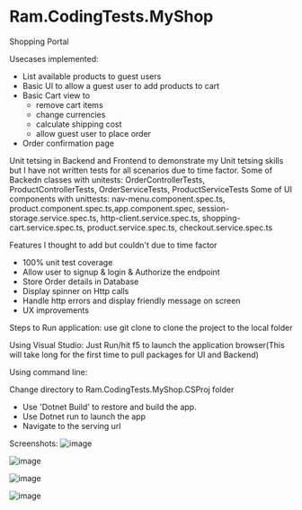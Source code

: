 # Ram.CodingTests.MyShop

Shopping Portal

Usecases implemented:
- List available products to guest users
- Basic UI to allow a guest user to add products to cart
- Basic Cart view to 
  - remove cart items 
  - change currencies
  - calculate shipping cost
  - allow guest user to place order
- Order confirmation page

Unit tetsing in Backend and Frontend to demonstrate my Unit tetsing skills but I have not written tests for all scenarios due to time factor.
Some of Backedn classes with unitests: OrderControllerTests, ProductControllerTests, OrderServiceTests, ProductServiceTests
Some of  UI components with unittests: nav-menu.component.spec.ts, product.component.spec.ts,app.component.spec, session-storage.service.spec.ts, http-client.service.spec.ts, shopping-cart.service.spec.ts, product.service.spec.ts, checkout.service.spec.ts


Features I thought to add but couldn't due to time factor
- 100% unit test coverage
- Allow user to signup & login & Authorize the endpoint
- Store Order details in Database
- Display spinner on Http calls
- Handle http errors and display friendly message on screen
- UX improvements

Steps to Run application:
use git clone to clone the project to the local folder

Using Visual Studio:
Just Run/hit f5 to launch the application browser(This will take long for the first time to pull packages for UI and Backend)

Using command line:

Change directory to Ram.CodingTests.MyShop.CSProj folder
- Use 'Dotnet Build' to restore and build the app.
- Use Dotnet run to launch the app
- Navigate to the serving url 


Screenshots:
![image](https://user-images.githubusercontent.com/12745928/171079444-42f54417-5a7f-4187-8b11-2c558ae600e1.png)

![image](https://user-images.githubusercontent.com/12745928/171079484-09671f00-1394-4f0e-8c30-2bd3ffde31d4.png)

![image](https://user-images.githubusercontent.com/12745928/171079538-2896433d-d149-4bec-82f6-d767e8875009.png)

![image](https://user-images.githubusercontent.com/12745928/171079574-18fe17b0-41fe-4943-9dad-6b9989897b26.png)







